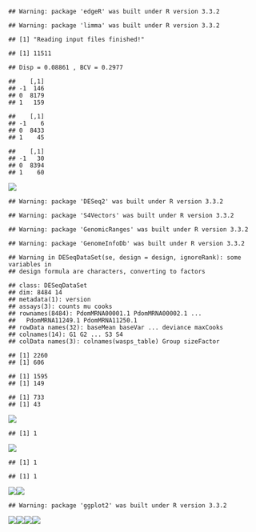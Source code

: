     ## Warning: package 'edgeR' was built under R version 3.3.2

    ## Warning: package 'limma' was built under R version 3.3.2

    ## [1] "Reading input files finished!"

    ## [1] 11511

    ## Disp = 0.08861 , BCV = 0.2977

    ##    [,1]
    ## -1  146
    ## 0  8179
    ## 1   159

    ##    [,1]
    ## -1    6
    ## 0  8433
    ## 1    45

    ##    [,1]
    ## -1   30
    ## 0  8394
    ## 1    60

![](EdgeR_files/figure-markdown_strict/everything-1.png)

    ## Warning: package 'DESeq2' was built under R version 3.3.2

    ## Warning: package 'S4Vectors' was built under R version 3.3.2

    ## Warning: package 'GenomicRanges' was built under R version 3.3.2

    ## Warning: package 'GenomeInfoDb' was built under R version 3.3.2

    ## Warning in DESeqDataSet(se, design = design, ignoreRank): some variables in
    ## design formula are characters, converting to factors

    ## class: DESeqDataSet 
    ## dim: 8484 14 
    ## metadata(1): version
    ## assays(3): counts mu cooks
    ## rownames(8484): PdomMRNA00001.1 PdomMRNA00002.1 ...
    ##   PdomMRNA11249.1 PdomMRNA11250.1
    ## rowData names(32): baseMean baseVar ... deviance maxCooks
    ## colnames(14): G1 G2 ... S3 S4
    ## colData names(3): colnames(wasps_table) Group sizeFactor

    ## [1] 2260
    ## [1] 606

    ## [1] 1595
    ## [1] 149

    ## [1] 733
    ## [1] 43

![](EdgeR_files/figure-markdown_strict/everything-2.png)

    ## [1] 1

![](EdgeR_files/figure-markdown_strict/everything-3.png)

    ## [1] 1

    ## [1] 1

![](EdgeR_files/figure-markdown_strict/everything-4.png)![](EdgeR_files/figure-markdown_strict/everything-5.png)

    ## Warning: package 'ggplot2' was built under R version 3.3.2

![](EdgeR_files/figure-markdown_strict/everything-6.png)![](EdgeR_files/figure-markdown_strict/everything-7.png)![](EdgeR_files/figure-markdown_strict/everything-8.png)![](EdgeR_files/figure-markdown_strict/everything-9.png)
